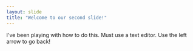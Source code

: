 ```yaml
---
layout: slide
title: "Welcome to our second slide!"
---
```

I've been playing with how to do this. Must use a text editor.
Use the left arrow to go back!
